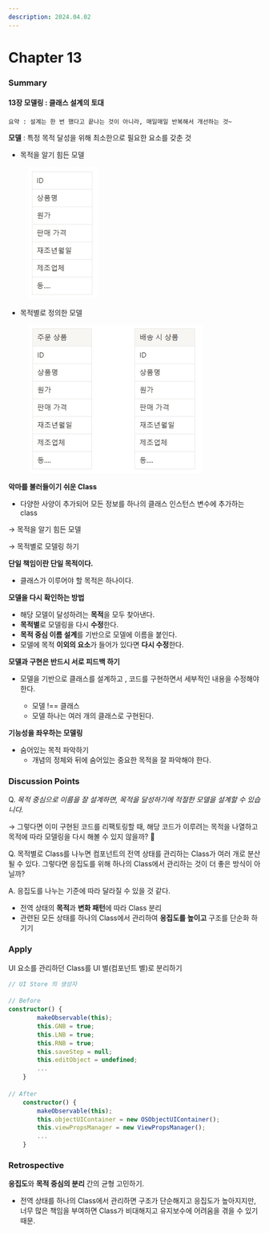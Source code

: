 ```yaml
---
description: 2024.04.02
---
```


# Chapter 13

### **Summary**

#### 13장 모델링 : 클래스 설계의 토대

`요약 : 설계는 한 번 했다고 끝나는 것이 아니라, 매일매일 반복해서 개선하는 것~`



**모델** : 특정 목적 달성을 위해 최소한으로 필요한 요소를 갖춘 것

* 목적을 알기 힘든 모델

<div align="left">

<figure><img src="../../.gitbook/assets/image (1).png" alt=""><figcaption></figcaption></figure>

</div>

* 목적별로 정의한 모델

<div align="left">

<figure><img src="../../.gitbook/assets/image (2).png" alt=""><figcaption></figcaption></figure>

</div>

**악마를 불러들이기 쉬운 Class**

* 다양한 사양이 추가되어 모든 정보를 하나의 클래스 인스턴스 변수에 추가하는 class

→ 목적을 알기 힘든 모델

→ 목적별로 모델링 하기



**단일 책임이란 단일 목적이다.**

* 클래스가 이루어야 할 목적은 하나이다.



**모델을 다시 확인하는 방법**

* 해당 모델이 달성하려는 **목적**을 모두 찾아낸다.
* **목적별**로 모델링을 다시 **수정**한다.
* **목적 중심 이름 설계**를 기반으로 모델에 이름을 붙인다.
* 모델에 목적 **이외의 요소**가 들어가 있다면 **다시 수정**한다.



**모델과 구현은 반드시 서로 피드백 하기**

*   모델을 기반으로 클래스를 설계하고 , 코드를 구현하면서 세부적인 내용을 수정해야 한다.

    * 모델 !== 클래스
    * 모델 하나는 여러 개의 클래스로 구현된다.



**기능성을 좌우하는 모델링**

* 숨어있는 목적 파악하기
  * 개념의 정체와 뒤에 숨어있는 중요한 목적을 잘 파악해야 한다.



### **Discussion Points**

Q. _목적 중심으로 이름을 잘 설계하면, 목적을 달성하기에 적절한 모델을 설계할 수 있습니다._

→ 그렇다면 이미 구현된 코드를 리팩토링할 때, 해당 코드가 이루려는 목적을 나열하고 목적에 따라 모델링을 다시 해볼 수 있지 않을까? 🤔



Q. 목적별로 Class를 나누면 컴포넌트의 전역 상태를 관리하는 Class가 여러 개로 분산될 수 있다. 그렇다면 응집도를 위해 하나의 Class에서 관리하는 것이 더 좋은 방식이  아닐까?

A. 응집도를 나누는 기준에 따라 달라질 수 있을 것 같다.

* 전역 상태의 **목적**과 **변화 패턴**에 따라 Class 분리
* 관련된 모든 상태를 하나의 Class에서 관리하여 **응집도를 높이고** 구조를 단순화 하기기

### **Apply**

UI 요소를 관리하던 Class를 UI 별(컴포넌트 별)로 분리하기

```typescript
// UI Store 의 생성자

// Before
constructor() {
        makeObservable(this);
        this.GNB = true;
        this.LNB = true;
        this.RNB = true;
        this.saveStep = null;
        this.editObject = undefined;
        ...
    }

// After
    constructor() {
        makeObservable(this);
        this.objectUIContainer = new OSObjectUIContainer();
        this.viewPropsManager = new ViewPropsManager();
        ...
    }
```



### Retrospective

**응집도**와 **목적 중심의 분리** 간의 균형 고민하기.

* 전역 상태를 하나의 Class에서 관리하면 구조가 단순해지고 응집도가 높아지지만, 너무 많은 책임을 부여하면 Class가 비대해지고 유지보수에 어려움을 겪을 수 있기 때문.
